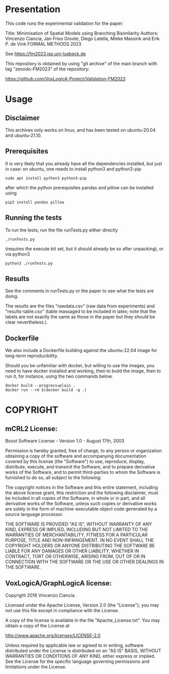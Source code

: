 # Presentation

This code runs the experimental validation for the paper:

Title: Minimisation of Spatial Models using Branching Bisimilarity
Authors: Vincenzo Ciancia, Jan Friso Groote, Diego Latella, Mieke Massink and Erik P. de Vink
FORMAL METHODS 2023 

See https://fm2023.isp.uni-luebeck.de

This repository is obtained by using "git archive" of the main branch with tag "zenodo-FM2023" of the repository:

https://github.com/VoxLogicA-Project/Validation-FM2023

# Usage

## Disclaimer

This archives only works on linux, and has been tested on ubuntu-20.04 and
ubuntu-21.10.

## Prerequisites

It is very likely that you already have all the dependencies installed, but just in
case: on ubuntu, one needs to install python3 and python3-pip

    sudo apt install python3 python3-pip 
    
after which the python prerequisites pandas and pillow can be installed using 

    pip3 install pandas pillow

## Running the tests

To run the tests, run the file runTests.py either directly

    ./runTests.py

(requires the execute bit set, but it should already be so after unpacking), or
via python3

    python3 ./runTests.py

## Results

See the comments in runTests.py or the paper to see what the tests are doing. 

The results are the files "rawdata.csv" (raw data from experiments) and
"results-table.csv" (table massaged to be included in latex; note that the
labels are not exactly the same as those in the paper but they should be clear
nevertheless.).

## Dockerfile

We also include a Dockerfile building against the ubuntu-22.04 image for
long-term reproducibility. 

Should you be unfamiliar with docker, but willing to use the images, you need to
have docker installed and working, then to build the image, then to run it, for
instance, using the two commands below.

    docker build --progress=plain .
    docker run --rm $(docker build -q .)

# COPYRIGHT

## mCRL2 License:

Boost Software License - Version 1.0 - August 17th, 2003

Permission is hereby granted, free of charge, to any person or organization
obtaining a copy of the software and accompanying documentation covered by
this license (the "Software") to use, reproduce, display, distribute,
execute, and transmit the Software, and to prepare derivative works of the
Software, and to permit third-parties to whom the Software is furnished to
do so, all subject to the following:

The copyright notices in the Software and this entire statement, including
the above license grant, this restriction and the following disclaimer,
must be included in all copies of the Software, in whole or in part, and
all derivative works of the Software, unless such copies or derivative
works are solely in the form of machine-executable object code generated by
a source language processor.

THE SOFTWARE IS PROVIDED "AS IS", WITHOUT WARRANTY OF ANY KIND, EXPRESS OR
IMPLIED, INCLUDING BUT NOT LIMITED TO THE WARRANTIES OF MERCHANTABILITY,
FITNESS FOR A PARTICULAR PURPOSE, TITLE AND NON-INFRINGEMENT. IN NO EVENT
SHALL THE COPYRIGHT HOLDERS OR ANYONE DISTRIBUTING THE SOFTWARE BE LIABLE
FOR ANY DAMAGES OR OTHER LIABILITY, WHETHER IN CONTRACT, TORT OR OTHERWISE,
ARISING FROM, OUT OF OR IN CONNECTION WITH THE SOFTWARE OR THE USE OR OTHER
DEALINGS IN THE SOFTWARE.

## VoxLogicA/GraphLogicA license:

Copyright 2018 Vincenzo Ciancia.

Licensed under the Apache License, Version 2.0 (the "License");
you may not use this file except in compliance with the License.

A copy of the license is available in the file "Apache_License.txt".
You may obtain a copy of the License at

  http://www.apache.org/licenses/LICENSE-2.0

Unless required by applicable law or agreed to in writing, software
distributed under the License is distributed on an "AS IS" BASIS,
WITHOUT WARRANTIES OR CONDITIONS OF ANY KIND, either express or implied.
See the License for the specific language governing permissions and
limitations under the License.

